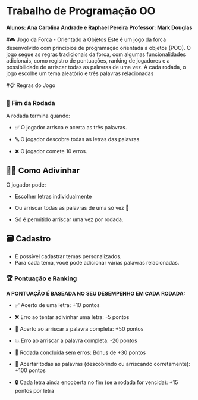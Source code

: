 # Trabalho de Programação OO  
**Alunos: Ana Carolina Andrade e Raphael Pereira**
**Professor: Mark Douglas**

#🎮 Jogo da Forca - Orientado a Objetos
Este é um jogo da forca desenvolvido com princípios de programação orientada a objetos (POO). O jogo segue as regras tradicionais da forca, com algumas funcionalidades adicionais, como registro de pontuações, ranking de jogadores e a possibilidade de arriscar todas as palavras de uma vez.
A cada rodada, o jogo escolhe um tema aleatório e três palavras relacionadas

#📋 Regras do Jogo
### 🎯 Fim da Rodada
A rodada termina quando:

- ✅ O jogador arrisca e acerta as três palavras.

- 🔤 O jogador descobre todas as letras das palavras.

- ❌ O jogador comete 10 erros.

## 🕵️‍♂️ Como Adivinhar
O jogador pode:

- Escolher letras individualmente 

- Ou arriscar todas as palavras de uma só vez 🎲

- Só é permitido arriscar uma vez por rodada.

## 🗃️ Cadastro
- É possível cadastrar temas personalizados.
- Para cada tema, você pode adicionar várias palavras relacionadas.

### 🏆 Pontuação e Ranking
**A PONTUAÇÃO É BASEADA NO SEU DESEMPENHO EM CADA RODADA:**
- ✅ Acerto de uma letra: +10 pontos

- ❌ Erro ao tentar adivinhar uma letra: -5 pontos

- 🎯 Acerto ao arriscar a palavra completa: +50 pontos

- 💥 Erro ao arriscar a palavra completa: -20 pontos

- 🏅 Rodada concluída sem erros: Bônus de +30 pontos

- 🧠 Acertar todas as palavras (descobrindo ou arriscando corretamente): +100 pontos

- 🔒 Cada letra ainda encoberta no fim (se a rodada for vencida): +15 pontos por letra

